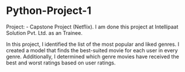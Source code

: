 # Python-Project-1
Project: - Capstone Project (Netflix).
I am done this project at Intellipaat Solution Pvt. Ltd. as an Trainee.

In this project, I identified the list of the most popular and liked genres. I created a model that finds the best-suited movie for each user in every genre. Additionally, I determined which genre movies have received the best and worst ratings based on user ratings.

